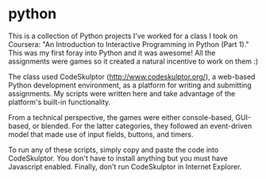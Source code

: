 # python
This is a collection of Python projects I've worked for a class I took on Coursera: "An Introduction to Interactive Programming in Python (Part 1)." This was my first foray into Python and it was awesome! All the assignments were games so it created a natural incentive to work on them :)

The class used CodeSkulptor (http://www.codeskulptor.org/), a web-based Python development environment, as a platform for writing and submitting assignments. My scripts were written here and take advantage of the platform's built-in functionality.

From a technical perspective, the games were either console-based, GUI-based, or blended. For the latter categories, they followed an event-driven model that made use of input fields, buttons, and timers.

To run any of these scripts, simply copy and paste the code into CodeSkulptor. You don't have to install anything but you must have Javascript enabled. Finally, don't run CodeSkulptor in Internet Explorer.
